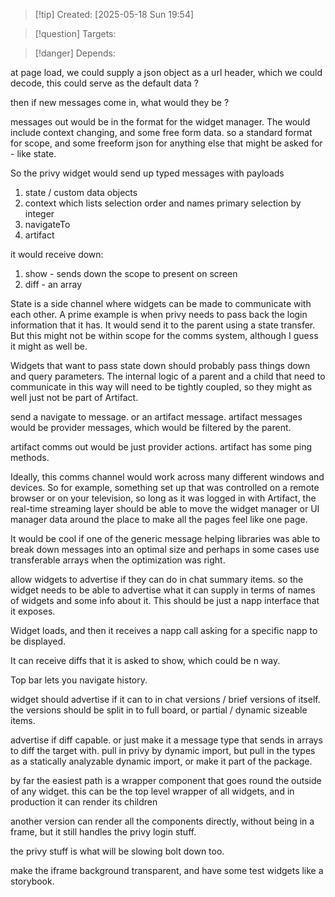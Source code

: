 
>[!tip] Created: [2025-05-18 Sun 19:54]

>[!question] Targets: 

>[!danger] Depends: 

at page load, we could supply a json object as a url header, which we could decode, this could serve as the default data ?

then if new messages come in, what would they be ?

messages out would be in the format for the widget manager.
The would include context changing, and some free form data.
so a standard format for scope, and some freeform json for anything else that might be asked for - like state.

So the privy widget would send up typed messages with payloads
1. state / custom data objects
2. context which lists selection order and names primary selection by integer
3. navigateTo
4. artifact

it would receive down:
1. show - sends down the scope to present on screen
2. diff - an array  

State is a side channel where widgets can be made to communicate with each other. A prime example is when privy needs to pass back the login information that it has. It would send it to the parent using a state transfer. 
But this might not be within scope for the comms system, although I guess it might as well be. 

Widgets that want to pass state down should probably pass things down and query parameters. The internal logic of a parent and a child that need to communicate in this way will need to be tightly coupled, so they might as well just not be part of Artifact. 

send a navigate to message.
or an artifact message.
artifact messages would be provider messages, which would be filtered by the parent.

artifact comms out would be just provider actions.
artifact has some ping methods.

Ideally, this comms channel would work across many different windows and devices. So for example, something set up that was controlled on a remote browser or on your television, so long as it was logged in with Artifact, the real-time streaming layer should be able to move the widget manager or UI manager data around the place to make all the pages feel like one page.

It would be cool if one of the generic message helping libraries was able to break down messages into an optimal size and perhaps in some cases use transferable arrays when the optimization was right. 

allow widgets to advertise if they can do in chat summary items.
so the widget needs to be able to advertise what it can supply in terms of names of widgets and some info about it.
This should be just a napp interface that it exposes.

Widget loads, and then it receives a napp call asking for a specific napp to be displayed.

It can receive diffs that it is asked to show, which could be n way.

Top bar lets you navigate history.

widget should advertise if it can to in chat versions / brief versions of itself.
the versions should be split in to full board, or partial / dynamic sizeable items.

advertise if diff capable.  or just make it a message type that sends in arrays to diff the target with.
pull in privy by dynamic import, but pull in the types as a statically analyzable dynamic import, or make it part of the package.

by far the easiest path is a wrapper component that goes round the outside of any widget. 
this can be the top level wrapper of all widgets, and in production it can render its children

another version can render all the components directly, without being in a frame, but it still handles the privy login stuff.

the privy stuff is what will be slowing bolt down too.

make the iframe background transparent, and have some test widgets like a storybook.